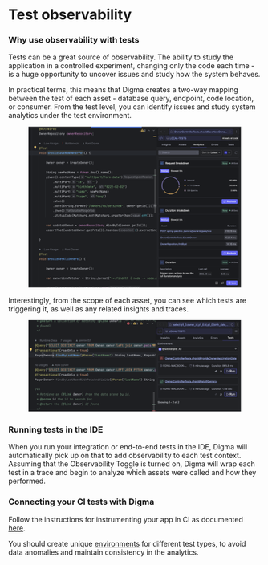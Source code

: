 # Test observability

### Why use observability with tests

Tests can be a great source of observability. The ability to study the application in a controlled experiment, changing only the code each time - is a huge opportunity to uncover issues and study how the system behaves.

In practical terms, this means that Digma creates a two-way mapping between the test of each asset - database query, endpoint, code location, or consumer. From the test level, you can identify issues and study system analytics under the test environment.

<figure><img src="../.gitbook/assets/image (23).png" alt=""><figcaption></figcaption></figure>

Interestingly, from the scope of each asset, you can see which tests are triggering it, as well as any related insights and traces.

<figure><img src="../.gitbook/assets/image (24).png" alt=""><figcaption></figcaption></figure>

### Running tests in the IDE

When you run your integration or end-to-end tests in the IDE, Digma will automatically pick up on that to add observability to each test context. Assuming that the Observability Toggle is turned on, Digma will wrap each test in a trace and begin to analyze which assets were called and how they performed.

### Connecting your CI tests with Digma

Follow the instructions for instrumenting your app in CI as documented [here](../instrumentation/java/spring-spring-boot-dropwizard-and-default/instrumenting-your-code-in-ci-staging-or-the-terminal.md).

You should create unique [environments](../digma-core-concepts/environments.md) for different test types, to avoid data anomalies and maintain consistency in the analytics.
